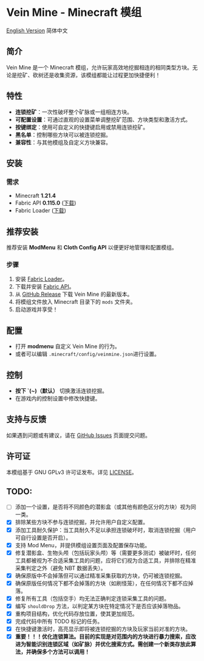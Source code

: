 # Vein Mine - Minecraft 模组

[English Version](readme.md) 简体中文

## 简介
Vein Mine 是一个 Minecraft 模组，允许玩家高效地挖掘相连的相同类型方块。无论是挖矿、砍树还是收集资源，该模组都能让过程更加快捷便利！

## 特性
- **连锁挖矿**：一次性破坏整个矿脉或一组相连方块。
- **可配置设置**：可通过直观的设置菜单调整挖矿范围、方块类型和激活方式。
- **按键绑定**：使用可自定义的快捷键启用或禁用连锁挖矿。
- **黑名单**：控制哪些方块可以被连锁挖掘。
- **兼容性**：与其他模组及自定义方块兼容。

## 安装
### 需求
- Minecraft **1.21.4**
- Fabric API **0.115.0** ([下载](https://modrinth.com/mod/fabric-api))
- Fabric Loader ([下载](https://fabricmc.net/use/))
## 推荐安装
推荐安装 **ModMenu** 和 **Cloth Config API** 以便更好地管理和配置模组。

### 步骤
1. 安装 [Fabric Loader](https://fabricmc.net/use/)。
2. 下载并安装 [Fabric API](https://modrinth.com/mod/fabric-api)。
3. 从 [GitHub Release](https://github.com/diaoyugan/Veinmine/releases) 下载 Vein Mine 的最新版本。
4. 将模组文件放入 Minecraft 目录下的 `mods` 文件夹。
5. 启动游戏并享受！

## 配置
- 打开 **modmenu** 自定义 Vein Mine 的行为。
- 或者可以编辑 `.minecraft/config/veinmine.json`进行设置。

## 控制
- **按下 `(~)（默认）** 切换激活连锁挖掘。
- 在游戏内的控制设置中修改快捷键。

## 支持与反馈
如果遇到问题或有建议，请在 [GitHub Issues](https://github.com/diaoyugan/Veinmine/issues) 页面提交问题。

## 许可证
本模组基于 GNU GPLv3 许可证发布。详见 [LICENSE](LICENSE)。

## TODO:
* [ ] 添加一个设置，是否将不同颜色的潜影盒（或其他有颜色区分的方块）视为同一类。
* [X] 排除某些方块不参与连锁挖掘，并允许用户自定义配置。
* [X] 添加工具耐久保护：当工具耐久不足以承担连锁破坏时，取消连锁挖掘（用户可自行设置是否开启）。
* [X] 支持 Mod Menu，并提供模组设置页面及配置保存功能。
* [X] 修复潜影盒、生物头颅（包括玩家头颅）等（需要更多测试）被破坏时，任何工具都被视为不合适采集工具的问题，应将它们视为合适工具，并排除在精准采集判定之外（避免 NBT 数据丢失）。
* [X] 确保原版中不会掉落但可以通过精准采集获取的方块，仍可被连锁挖掘。
* [X] 确保原版任何情况下都不会掉落的方块（如刷怪笼），在任何情况下都不应掉落。
* [X] 修复所有工具（包括空手）均无法正确判定连锁采集工具的问题。
* [X] 编写 `shouldDrop` 方法，以判定某方块在特定情况下是否应该掉落物品。
* [X] 重构项目结构，优化代码存放位置，使其更加规范。
* [X] 完成代码中所有 TODO 标记的任务。
* [X] 在快捷键激活时，高亮显示即将被连锁挖掘的方块及玩家当前对准的方块。
* [X] **重要！！！优化连锁算法。目前的实现是对范围内的方块进行暴力搜索，应改进为智能识别连锁区域（如矿脉）并优化搜索方式。需创建一个新类存放此算法，并确保多个方法可以调用！**
